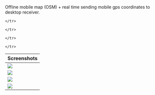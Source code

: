 Offline mobile map (OSM) + real time sending mobile gps coordinates to desktop receiver.


<table>
  <thead><tr>
    <th>Screenshots</th>
  </tr></thead>
  <tbody><tr>
    <td><img src="https://raw.github.com/ru-nekit-android/GIS/master/screenshots/1.png"/></td>

	</tr>
<tr>
    <td><img src="https://raw.github.com/ru-nekit-android/GIS/master/screenshots/2.png"/></td>

	</tr>
<tr>
    <td><img src="https://raw.github.com/ru-nekit-android/GIS/master/screenshots/3.png"/></td>

	</tr>
<tr>
    <td><img src="https://raw.github.com/ru-nekit-android/GIS/master/screenshots/4.png"/></td>

	</tr>
<tr>
   </tbody>
</table>